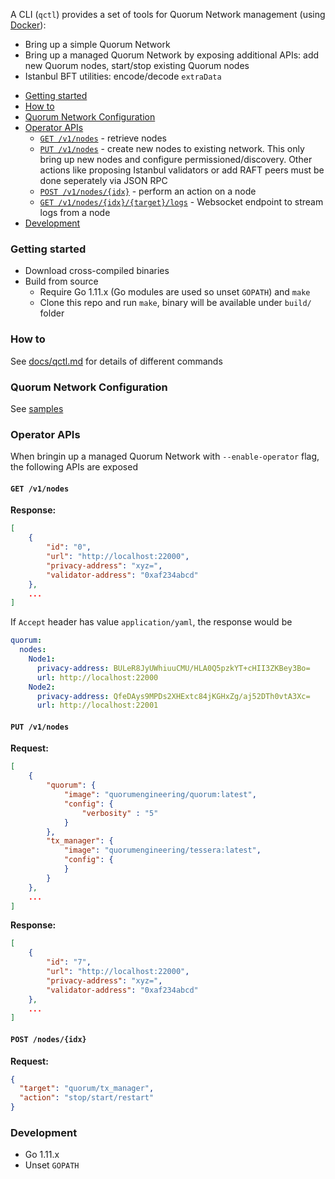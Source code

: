 A CLI (`qctl`) provides a set of tools for Quorum Network management (using [Docker](https://www.docker.com/)):
* Bring up a simple Quorum Network
* Bring up a managed Quorum Network by exposing additional APIs: add new Quorum nodes, start/stop existing Quorum nodes
* Istanbul BFT utilities: encode/decode `extraData`

- [Getting started](#getting-started)
- [How to](#how-to)
- [Quorum Network Configuration](#quorum-network-configuration)
- [Operator APIs](#operator-apis)
  * [`GET /v1/nodes`](#get-v1-nodes) - retrieve nodes
  * [`PUT /v1/nodes`](#put-v1-nodes) - create new nodes to existing network. This only bring up new nodes and configure permissioned/discovery. Other actions like proposing Istanbul validators or add RAFT peers must be done seperately via JSON RPC
  * [`POST /v1/nodes/{idx}`](#post-v1-nodes-idx) - perform an action on a node
  * [`GET /v1/nodes/{idx}/{target}/logs`](#xx) - Websocket endpoint to stream logs from a node
- [Development](#development)

### Getting started

* Download cross-compiled binaries
* Build from source
  * Require Go 1.11.x (Go modules are used so unset `GOPATH`) and `make`
  * Clone this repo and run `make`, binary will be available under `build/` folder

### How to

See [docs/qctl.md](docs/qctl.md]) for details of different commands

### Quorum Network Configuration

See [samples](samples/)

### Operator APIs

When bringin up a managed Quorum Network with `--enable-operator` flag, the following APIs are exposed

#### `GET /v1/nodes`
**Response:**
```json
[
    {
        "id": "0",
        "url": "http://localhost:22000",
        "privacy-address": "xyz=",
        "validator-address": "0xaf234abcd"
    },
    ...
]
```
If `Accept` header has value `application/yaml`, the response would be
```yaml
quorum:
  nodes:
    Node1:
      privacy-address: BULeR8JyUWhiuuCMU/HLA0Q5pzkYT+cHII3ZKBey3Bo=
      url: http://localhost:22000
    Node2:
      privacy-address: QfeDAys9MPDs2XHExtc84jKGHxZg/aj52DTh0vtA3Xc=
      url: http://localhost:22001
```

#### `PUT /v1/nodes`

**Request:**
```json
[
	{
    	"quorum": {
            "image": "quorumengineering/quorum:latest",
            "config": {
                "verbosity" : "5"
            }
        },
        "tx_manager": {
            "image": "quorumengineering/tessera:latest",
            "config": {
            }
        }
	},
	...
]
```

**Response:**
```json
[
    {
        "id": "7",
        "url": "http://localhost:22000",
        "privacy-address": "xyz=",
        "validator-address": "0xaf234abcd"
    },
    ...
]
```

#### `POST /nodes/{idx}`

**Request:**
```json
{
  "target": "quorum/tx_manager",
  "action": "stop/start/restart"
}
```

### Development

* Go 1.11.x
* Unset `GOPATH`
